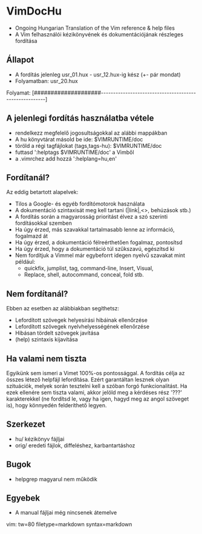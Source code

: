 # VimDocHu
* Ongoing Hungarian Translation of the Vim reference &amp; help files
* A Vim felhasználói kézikönyvének és dokumentációjának részleges fordítása

## Állapot
* A fordítás jelenleg usr_01.hux - usr_12.hux-ig kész (+- pár mondat)
* Folyamatban: usr_20.hux


Folyamat:
 [####################-------------------------------------------------------]

## A jelenlegi fordítás használatba vétele
* rendelkezz megfelelő jogosultságokkal az alábbi mappákban
* A hu könyvtárat másold be ide: $VIMRUNTIME/doc
* töröld a régi tagfájlokat (tags,tags-hu): $VIMRUNTIME/doc
* futtasd ':helptags $VIMRUNTIME/doc' a Vimből
* a .vimrchez add hozzá ':helplang=hu,en'


## Fordítanál?
Az eddig betartott alapelvek:
* Tilos a Google- és egyéb fordítómotorok használata
* A dokumentáció szintaxisát meg kell tartani (|link|,<>, behúzások stb.)
* A fordítás során a magyarosság prioritást élvez a szó szerinti fordításokkal
  szemben
* Ha úgy érzed, más szavakkal tartalmasabb lenne az információ, fogalmazd át
* Ha úgy érzed, a dokumentáció félreérthetően fogalmaz, pontosítsd
* Ha úgy érzed, hogy a dokumentáció túl szűkszavú, egészítsd ki
* Nem fordítjuk a Vimmel már egybeforrt idegen nyelvű szavakat mint például:
    * quickfix, jumplist, tag, command-line, Insert, Visual, 
    * Replace, shell, autocommand, conceal, fold stb.

## Nem fordítanál?
Ebben az esetben az alábbiakban segíthetsz:
* Lefordított szövegek helyesírási hibáinak ellenőrzése
* Lefordított szövegek nyelvhelyességének ellenőrzése
* Hibásan tördelt szövegek javítása
* (help) szintaxis kijavítása

## Ha valami nem tiszta
Egyikünk sem ismeri a Vimet 100%-os pontossággal. A fordítás célja az összes
létező helpfájl lefordítása. Ezért garantáltan lesznek olyan szituációk, melyek
során tesztelni kell a szóban forgó funkcionalitást.
Ha ezek ellenére sem tiszta valami, akkor jelöld meg a kérdéses rész '???'
karakterekkel (ne fordítsd le, vagy ha igen, hagyd meg az angol szöveget is),
hogy könnyedén felderíthető legyen.

## Szerkezet
* hu/ kézikönyv fájljai
* orig/ eredeti fájlok, diffeléshez, karbantartáshoz

## Bugok
* helpgrep magyarul nem működik

## Egyebek
* A manual fájljai még nincsenek átemelve

vim: tw=80 filetype=markdown syntax=markdown
